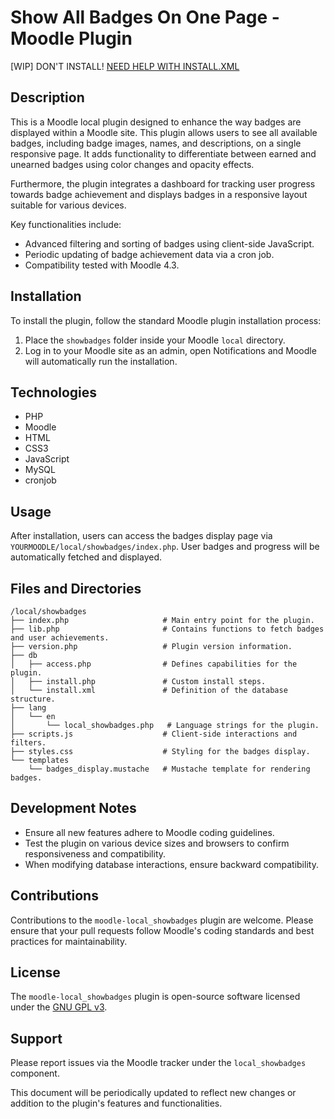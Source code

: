# Show All Badges On One Page - Moodle Plugin

[WIP] DON'T INSTALL! [NEED HELP WITH INSTALL.XML](https://moodle.org/mod/forum/discuss.php?d=454153)

## Description

This is a Moodle local plugin designed to enhance the way badges are displayed within a Moodle site. This plugin allows users to see all available badges, including badge images, names, and descriptions, on a single responsive page. It adds functionality to differentiate between earned and unearned badges using color changes and opacity effects.

Furthermore, the plugin integrates a dashboard for tracking user progress towards badge achievement and displays badges in a responsive layout suitable for various devices.

Key functionalities include:
- Advanced filtering and sorting of badges using client-side JavaScript.
- Periodic updating of badge achievement data via a cron job.
- Compatibility tested with Moodle 4.3.

## Installation

To install the plugin, follow the standard Moodle plugin installation process:
1. Place the `showbadges` folder inside your Moodle `local` directory.
2. Log in to your Moodle site as an admin, open Notifications and Moodle will automatically run the installation.

## Technologies
- PHP
- Moodle
- HTML
- CSS3
- JavaScript
- MySQL
- cronjob

## Usage

After installation, users can access the badges display page via `YOURMOODLE/local/showbadges/index.php`. User badges and progress will be automatically fetched and displayed.

## Files and Directories

```
/local/showbadges
├── index.php                     # Main entry point for the plugin.
├── lib.php                       # Contains functions to fetch badges and user achievements.
├── version.php                   # Plugin version information.
├── db
│   ├── access.php                # Defines capabilities for the plugin.
│   ├── install.php               # Custom install steps.
│   └── install.xml               # Definition of the database structure.
├── lang
│   └── en
│       └── local_showbadges.php   # Language strings for the plugin.
├── scripts.js                    # Client-side interactions and filters.
├── styles.css                    # Styling for the badges display.
└── templates
    └── badges_display.mustache   # Mustache template for rendering badges.
```

## Development Notes

- Ensure all new features adhere to Moodle coding guidelines.
- Test the plugin on various device sizes and browsers to confirm responsiveness and compatibility.
- When modifying database interactions, ensure backward compatibility.

## Contributions

Contributions to the `moodle-local_showbadges` plugin are welcome. Please ensure that your pull requests follow Moodle's coding standards and best practices for maintainability.

## License

The `moodle-local_showbadges` plugin is open-source software licensed under the [GNU GPL v3](http://www.gnu.org/licenses/gpl-3.0.en.html).

## Support

Please report issues via the Moodle tracker under the `local_showbadges` component.

This document will be periodically updated to reflect new changes or addition to the plugin's features and functionalities.
